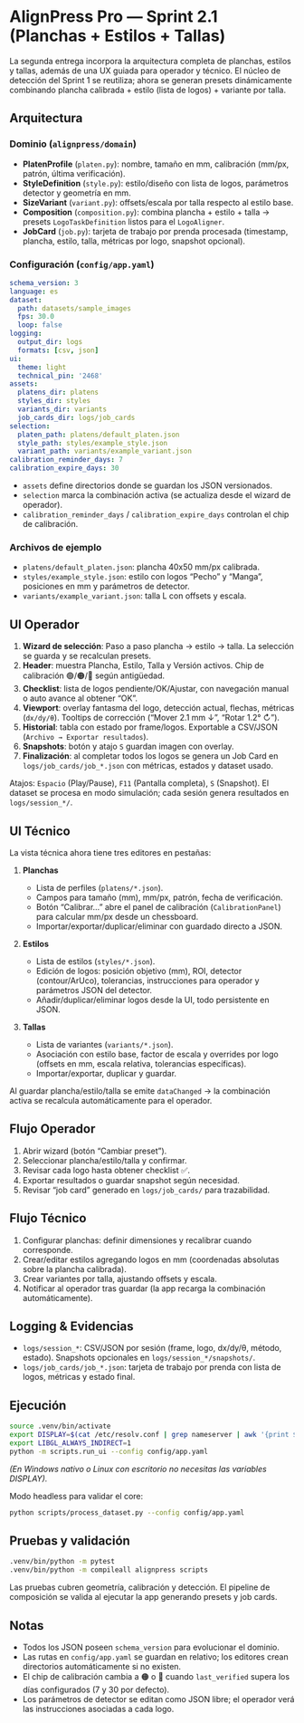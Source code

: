# AlignPress Pro — Sprint 2.1 (Planchas + Estilos + Tallas)

La segunda entrega incorpora la arquitectura completa de planchas, estilos y tallas, además de una UX guiada para operador y técnico. El núcleo de detección del Sprint 1 se reutiliza; ahora se generan presets dinámicamente combinando plancha calibrada + estilo (lista de logos) + variante por talla.

## Arquitectura

### Dominio (`alignpress/domain`)
- **PlatenProfile** (`platen.py`): nombre, tamaño en mm, calibración (mm/px, patrón, última verificación).
- **StyleDefinition** (`style.py`): estilo/diseño con lista de logos, parámetros detector y geometría en mm.
- **SizeVariant** (`variant.py`): offsets/escala por talla respecto al estilo base.
- **Composition** (`composition.py`): combina plancha + estilo + talla → presets `LogoTaskDefinition` listos para el `LogoAligner`.
- **JobCard** (`job.py`): tarjeta de trabajo por prenda procesada (timestamp, plancha, estilo, talla, métricas por logo, snapshot opcional).

### Configuración (`config/app.yaml`)
```yaml
schema_version: 3
language: es
dataset:
  path: datasets/sample_images
  fps: 30.0
  loop: false
logging:
  output_dir: logs
  formats: [csv, json]
ui:
  theme: light
  technical_pin: '2468'
assets:
  platens_dir: platens
  styles_dir: styles
  variants_dir: variants
  job_cards_dir: logs/job_cards
selection:
  platen_path: platens/default_platen.json
  style_path: styles/example_style.json
  variant_path: variants/example_variant.json
calibration_reminder_days: 7
calibration_expire_days: 30
```
- `assets` define directorios donde se guardan los JSON versionados.
- `selection` marca la combinación activa (se actualiza desde el wizard de operador).
- `calibration_reminder_days` / `calibration_expire_days` controlan el chip de calibración.

### Archivos de ejemplo
- `platens/default_platen.json`: plancha 40x50 mm/px calibrada.
- `styles/example_style.json`: estilo con logos “Pecho” y “Manga”, posiciones en mm y parámetros de detector.
- `variants/example_variant.json`: talla L con offsets y escala.

## UI Operador
1. **Wizard de selección**: Paso a paso plancha → estilo → talla. La selección se guarda y se recalculan presets.
2. **Header**: muestra Plancha, Estilo, Talla y Versión activos. Chip de calibración 🟢/🟠/🔴 según antigüedad.
3. **Checklist**: lista de logos pendiente/OK/Ajustar, con navegación manual o auto avance al obtener “OK”.
4. **Viewport**: overlay fantasma del logo, detección actual, flechas, métricas (`dx/dy/θ`). Tooltips de corrección (“Mover 2.1 mm ↓”, “Rotar 1.2° ↻”).
5. **Historial**: tabla con estado por frame/logos. Exportable a CSV/JSON (`Archivo → Exportar resultados`).
6. **Snapshots**: botón y atajo `S` guardan imagen con overlay.
7. **Finalización**: al completar todos los logos se genera un Job Card en `logs/job_cards/job_*.json` con métricas, estados y dataset usado.

Atajos: `Espacio` (Play/Pause), `F11` (Pantalla completa), `S` (Snapshot). El dataset se procesa en modo simulación; cada sesión genera resultados en `logs/session_*/`.

## UI Técnico
La vista técnica ahora tiene tres editores en pestañas:

1. **Planchas**
   - Lista de perfiles (`platens/*.json`).
   - Campos para tamaño (mm), mm/px, patrón, fecha de verificación.
   - Botón “Calibrar…” abre el panel de calibración (`CalibrationPanel`) para calcular mm/px desde un chessboard.
   - Importar/exportar/duplicar/eliminar con guardado directo a JSON.

2. **Estilos**
   - Lista de estilos (`styles/*.json`).
   - Edición de logos: posición objetivo (mm), ROI, detector (contour/ArUco), tolerancias, instrucciones para operador y parámetros JSON del detector.
   - Añadir/duplicar/eliminar logos desde la UI, todo persistente en JSON.

3. **Tallas**
   - Lista de variantes (`variants/*.json`).
   - Asociación con estilo base, factor de escala y overrides por logo (offsets en mm, escala relativa, tolerancias específicas).
   - Importar/exportar, duplicar y guardar.

Al guardar plancha/estilo/talla se emite `dataChanged` → la combinación activa se recalcula automáticamente para el operador.

## Flujo Operador
1. Abrir wizard (botón “Cambiar preset”).
2. Seleccionar plancha/estilo/talla y confirmar.
3. Revisar cada logo hasta obtener checklist ✅.
4. Exportar resultados o guardar snapshot según necesidad.
5. Revisar “job card” generado en `logs/job_cards/` para trazabilidad.

## Flujo Técnico
1. Configurar planchas: definir dimensiones y recalibrar cuando corresponde.
2. Crear/editar estilos agregando logos en mm (coordenadas absolutas sobre la plancha calibrada).
3. Crear variantes por talla, ajustando offsets y escala.
4. Notificar al operador tras guardar (la app recarga la combinación automáticamente).

## Logging & Evidencias
- `logs/session_*`: CSV/JSON por sesión (frame, logo, dx/dy/θ, método, estado). Snapshots opcionales en `logs/session_*/snapshots/`.
- `logs/job_cards/job_*.json`: tarjeta de trabajo por prenda con lista de logos, métricas y estado final.

## Ejecución
```bash
source .venv/bin/activate
export DISPLAY=$(cat /etc/resolv.conf | grep nameserver | awk '{print $2}'):0.0
export LIBGL_ALWAYS_INDIRECT=1
python -m scripts.run_ui --config config/app.yaml
```
*(En Windows nativo o Linux con escritorio no necesitas las variables DISPLAY).* 

Modo headless para validar el core:
```bash
python scripts/process_dataset.py --config config/app.yaml
```

## Pruebas y validación
```bash
.venv/bin/python -m pytest
.venv/bin/python -m compileall alignpress scripts
```
Las pruebas cubren geometría, calibración y detección. El pipeline de composición se valida al ejecutar la app generando presets y job cards.

## Notas
- Todos los JSON poseen `schema_version` para evolucionar el dominio.
- Las rutas en `config/app.yaml` se guardan en relativo; los editores crean directorios automáticamente si no existen.
- El chip de calibración cambia a 🟠 o 🔴 cuando `last_verified` supera los días configurados (7 y 30 por defecto).
- Los parámetros de detector se editan como JSON libre; el operador verá las instrucciones asociadas a cada logo.
